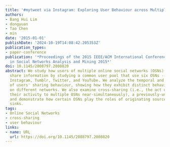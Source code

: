 ```yaml
---
title: '#mytweet via Instagram: Exploring User Behaviour across Multiple Social Networks'
authors:
- Bang Hui Lim
- dongyuan
- Tao Chen
- min
date: '2015-01-01'
publishDate: '2024-10-19T14:08:42.205353Z'
publication_types:
- paper-conference
publication: '*Proceedings of the 2015 IEEE/ACM International Conference on Advances
  in Social Networks Analysis and Mining 2015*'
doi: 10.1145/2808797.2808820
abstract: We study how users of multiple online social networks (OSNs) employ and
  share information by studying a common user pool that use six OSNs -- Flickr, Google+,
  Instagram, Tumblr, Twitter, and YouTube. We analyze the temporal and topical signature
  of users' sharing behaviour, showing how they exhibit distinct behaviorial patterns
  on different networks. We also examine cross-sharing (i.e., the act of user broadcasting
  their activity to multiple OSNs near-simultaneously), a previously-unstudied behaviour
  and demonstrate how certain OSNs play the roles of originating source and destination
  sinks.
tags:
- Online Social Networks
- cross-sharing
- user behaviour
links:
- name: URL
  url: https://doi.org/10.1145/2808797.2808820
---
```

